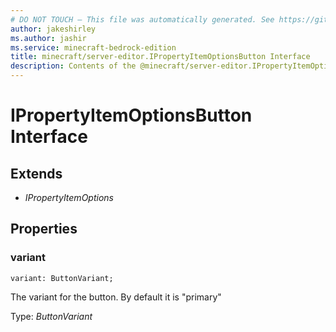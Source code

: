 ```yaml
---
# DO NOT TOUCH — This file was automatically generated. See https://github.com/mojang/minecraftapidocsgenerator to modify descriptions, examples, etc.
author: jakeshirley
ms.author: jashir
ms.service: minecraft-bedrock-edition
title: minecraft/server-editor.IPropertyItemOptionsButton Interface
description: Contents of the @minecraft/server-editor.IPropertyItemOptionsButton class.
---
```

# IPropertyItemOptionsButton Interface

## Extends
- *IPropertyItemOptions*

## Properties

### **variant**
`variant: ButtonVariant;`

The variant for the button. By default it is "primary"

Type: *ButtonVariant*
